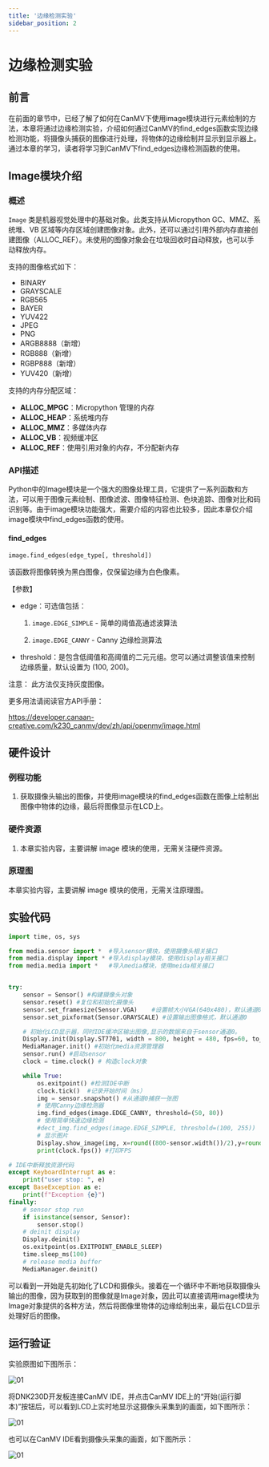 ```yaml
---
title: '边缘检测实验'
sidebar_position: 2
---
```


# 边缘检测实验

## 前言

在前面的章节中，已经了解了如何在CanMV下使用image模块进行元素绘制的方法，本章将通过边缘检测实验，介绍如何通过CanMV的find_edges函数实现边缘检测功能，将摄像头捕获的图像进行处理，将物体的边缘绘制并显示到显示器上。通过本章的学习，读者将学习到CanMV下find_edges边缘检测函数的使用。

## Image模块介绍

### 概述

`Image` 类是机器视觉处理中的基础对象。此类支持从Micropython GC、MMZ、系统堆、VB 区域等内存区域创建图像对象。此外，还可以通过引用外部内存直接创建图像（ALLOC_REF）。未使用的图像对象会在垃圾回收时自动释放，也可以手动释放内存。

支持的图像格式如下：

- BINARY
- GRAYSCALE
- RGB565
- BAYER
- YUV422
- JPEG
- PNG
- ARGB8888（新增）
- RGB888（新增）
- RGBP888（新增）
- YUV420（新增）

支持的内存分配区域：

- **ALLOC_MPGC**：Micropython 管理的内存
- **ALLOC_HEAP**：系统堆内存
- **ALLOC_MMZ**：多媒体内存
- **ALLOC_VB**：视频缓冲区
- **ALLOC_REF**：使用引用对象的内存，不分配新内存

### API描述

‌Python中的Image模块是一个强大的图像处理工具，它提供了一系列函数和方法，可以用于图像元素绘制、图像滤波、图像特征检测、色块追踪、图像对比和码识别等。由于image模块功能强大，需要介绍的内容也比较多，因此本章仅介绍image模块中find_edges函数的使用。

#### find_edges

```python
image.find_edges(edge_type[, threshold])
```

该函数将图像转换为黑白图像，仅保留边缘为白色像素。

【参数】

- edge：可选值包括：
  1. `image.EDGE_SIMPLE` - 简单的阈值高通滤波算法

  2. `image.EDGE_CANNY` - Canny 边缘检测算法

- threshold：是包含低阈值和高阈值的二元元组。您可以通过调整该值来控制边缘质量，默认设置为 (100, 200)。

注意： 此方法仅支持灰度图像。

更多用法请阅读官方API手册：

https://developer.canaan-creative.com/k230_canmv/dev/zh/api/openmv/image.html

## 硬件设计

### 例程功能

1. 获取摄像头输出的图像，并使用image模块的find_edges函数在图像上绘制出图像中物体的边缘，最后将图像显示在LCD上。

### 硬件资源

1. 本章实验内容，主要讲解 image 模块的使用，无需关注硬件资源。


### 原理图

本章实验内容，主要讲解 image 模块的使用，无需关注原理图。

## 实验代码

``` python
import time, os, sys

from media.sensor import *  #导入sensor模块，使用摄像头相关接口
from media.display import * #导入display模块，使用display相关接口
from media.media import *   #导入media模块，使用meida相关接口


try:
    sensor = Sensor() #构建摄像头对象
    sensor.reset() #复位和初始化摄像头
    sensor.set_framesize(Sensor.VGA)    #设置帧大小VGA(640x480)，默认通道0
    sensor.set_pixformat(Sensor.GRAYSCALE) #设置输出图像格式，默认通道0

    # 初始化LCD显示器，同时IDE缓冲区输出图像,显示的数据来自于sensor通道0。
    Display.init(Display.ST7701, width = 800, height = 480, fps=60, to_ide = True)
    MediaManager.init() #初始化media资源管理器
    sensor.run() #启动sensor
    clock = time.clock() # 构造clock对象

    while True:
        os.exitpoint() #检测IDE中断
        clock.tick()  #记录开始时间（ms）
        img = sensor.snapshot() #从通道0捕获一张图
        # 使用Canny边缘检测器
        img.find_edges(image.EDGE_CANNY, threshold=(50, 80))
        # 使用简单快速边缘检测
        #dect_img.find_edges(image.EDGE_SIMPLE, threshold=(100, 255))
        # 显示图片
        Display.show_image(img, x=round((800-sensor.width())/2),y=round((480-sensor.height())/2))
        print(clock.fps()) #打印FPS

# IDE中断释放资源代码
except KeyboardInterrupt as e:
    print("user stop: ", e)
except BaseException as e:
    print(f"Exception {e}")
finally:
    # sensor stop run
    if isinstance(sensor, Sensor):
        sensor.stop()
    # deinit display
    Display.deinit()
    os.exitpoint(os.EXITPOINT_ENABLE_SLEEP)
    time.sleep_ms(100)
    # release media buffer
    MediaManager.deinit()
```

可以看到一开始是先初始化了LCD和摄像头。接着在一个循环中不断地获取摄像头输出的图像，因为获取到的图像就是Image对象，因此可以直接调用image模块为Image对象提供的各种方法，然后将图像里物体的边缘绘制出来，最后在LCD显示处理好后的图像。

## 运行验证

实验原图如下图所示：

![01](./img/02.jpg)

将DNK230D开发板连接CanMV IDE，并点击CanMV IDE上的“开始(运行脚本)”按钮后，可以看到LCD上实时地显示这摄像头采集到的画面，如下图所示：

![01](./img/03.png)

也可以在CanMV IDE看到摄像头采集的画面，如下图所示：

![01](./img/03.png)
